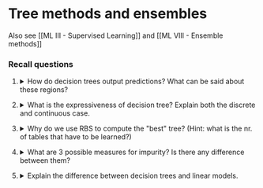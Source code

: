 # Tree methods and ensembles

Also see [[ML III - Supervised Learning]]  and [[ML VIII - Ensemble methods]]

### Recall questions

1. <details markdown=1><summary markdown="span"> How do decision trees output predictions? What can be said about these regions? </summary>

    \
	The ==feature space is split into non overlapping regions== and the prediction is the ==mean of the values in that region==. For simplicity reasons, we assume each ==region is a hyperrectangle==, so that we compute the total error with ==RSS==.

</details>

2. <details markdown=1><summary markdown="span"> What is the expressiveness of decision tree? Explain both the discrete and continuous case. </summary>

    \
	Discrete values: ==can easily express them as CNF== formulas.
	Continuous values: ==can approximate any function arbitrarily closely==, but with more precision the risk of overfitting increases. 

</details>

3. <details markdown=1><summary markdown="span"> Why do we use RBS to compute the "best" tree? (Hint: what is the nr. of tables that have to be learned?) </summary>

    \
	We use RBS to compute a ==greedy solution== to an otherwise ==NP-complete problem==. In fact, we have $2^{2^n}$ possible tables, and exploring all of them is infeasible.
    

</details>

4. <details markdown=1><summary markdown="span"> What are 3 possible measures for impurity? Is there any difference between them? </summary>

    \
	Three measures:
	- classification error rate: percentage of nodes with ==different label from the rest of the set in the current node==
	- gini index: variance across $K$ classes
	- entropy
    
	The gini index and entropy are preferred, ==as using classification error can lead to situation where the tree does not split further== even if it is the right thing to do.
	![](../../../static/BIG/tree.png)
	
</details>

5. <details markdown=1><summary markdown="span"> Explain the difference between decision trees and linear models. </summary>

    \
	Ideally, ==linear models work better when there is a strong linear relationship between input and output==, while ==trees work better when there is a non linear relationship==.

</details>